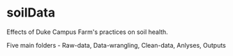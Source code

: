 # soilData

Effects of Duke Campus Farm's practices on soil health.

Five main folders - Raw-data, Data-wrangling, Clean-data, Anlyses, Outputs
